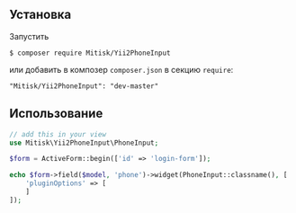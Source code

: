 ## Установка

Запустить

```
$ composer require Mitisk/Yii2PhoneInput
```

или добавить в композер `composer.json` в секцию ```require```:

```
"Mitisk/Yii2PhoneInput": "dev-master"
```

## Использование

```php
// add this in your view
use Mitisk\Yii2PhoneInput\PhoneInput;

$form = ActiveForm::begin(['id' => 'login-form']);

echo $form->field($model, 'phone')->widget(PhoneInput::classname(), [
    'pluginOptions' => [
    ]
]);
```